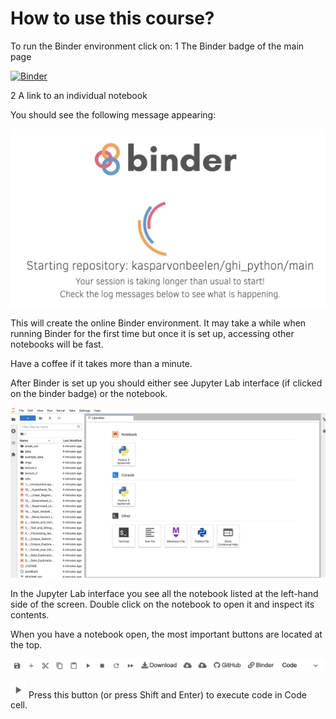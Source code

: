 # How to use this course?

To run the Binder environment click on:
1 The Binder badge of the main page

[![Binder](https://mybinder.org/badge_logo.svg)](https://mybinder.org/v2/gh/kasparvonbeelen/ghi_python/main)

2 A link to an individual notebook

You should see the following message appearing:

![Launch Binder](imgs/binder_launch.png)


This will create the online Binder environment. It may take a while when running Binder for the first time but once it is set up, accessing other notebooks will be fast.

Have a coffee if it takes more than a minute.

After Binder is set up you should either see Jupyter Lab interface (if clicked on the binder badge)
 or the notebook.
 
 ![Jupyter Lab Interface](imgs/jupyterlab_interface.png)
 
 In the Jupyter Lab interface you see all the notebook listed at the left-hand side of the screen. Double click on the notebook to open it and inspect its contents.
 
 When you have a notebook open, the most important buttons are located at the top.
 
  ![Notebook toolbar](imgs/notebook_toolbar.png)
 
 

<img src="imgs/play.png" alt="run cell" width="25"/> Press this button (or press Shift and Enter) to execute code in Code cell.




